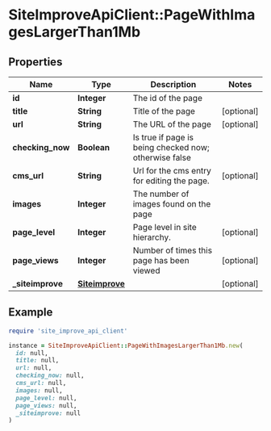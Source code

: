 # SiteImproveApiClient::PageWithImagesLargerThan1Mb

## Properties

| Name | Type | Description | Notes |
| ---- | ---- | ----------- | ----- |
| **id** | **Integer** | The id of the page |  |
| **title** | **String** | Title of the page | [optional] |
| **url** | **String** | The URL of the page | [optional] |
| **checking_now** | **Boolean** | Is true if page is being checked now; otherwise false |  |
| **cms_url** | **String** | Url for the cms entry for editing the page. | [optional] |
| **images** | **Integer** | The number of images found on the page |  |
| **page_level** | **Integer** | Page level in site hierarchy. | [optional] |
| **page_views** | **Integer** | Number of times this page has been viewed | [optional] |
| **_siteimprove** | [**Siteimprove**](Siteimprove.md) |  | [optional] |

## Example

```ruby
require 'site_improve_api_client'

instance = SiteImproveApiClient::PageWithImagesLargerThan1Mb.new(
  id: null,
  title: null,
  url: null,
  checking_now: null,
  cms_url: null,
  images: null,
  page_level: null,
  page_views: null,
  _siteimprove: null
)
```

